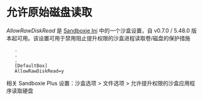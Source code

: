 # 允许原始磁盘读取

_AllowRawDiskRead_ 是 [Sandboxie Ini](SandboxieIni.md) 中的一个沙盒设置，自 v0.7.0 / 5.48.0 版本起可用。该设置可用于禁用阻止提升权限的沙盒进程读取卷/磁盘的保护措施


```
   .
   .
   .
   [DefaultBox]
   AllowRawDiskRead=y
```

相关 Sandboxie Plus 设置：沙盒选项 > 文件选项 > 允许提升权限的沙盒应用程序读取硬盘
